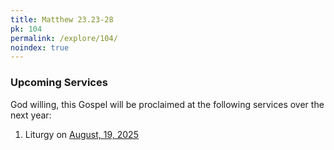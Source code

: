 ```yaml
---
title: Matthew 23.23-28
pk: 104
permalink: /explore/104/
noindex: true
---
```


### Upcoming Services

God willing, this Gospel will be proclaimed at the following services over the next year:


1. Liturgy on [August, 19, 2025](https://orthocal.info/readings/gregorian/2025/08/19/)
